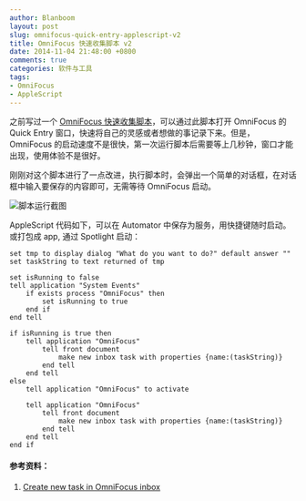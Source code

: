 ```yaml
---
author: Blanboom
layout: post
slug: omnifocus-quick-entry-applescript-v2
title: OmniFocus 快速收集脚本 v2
date: 2014-11-04 21:48:00 +0800
comments: true
categories: 软件与工具
tags:
- OmniFocus
- AppleScript
---
```


之前写过一个 [OmniFocus 快速收集脚本](./omnifocus-quick-entry-applescript.html)，可以通过此脚本打开 OmniFocus 的 Quick Entry 窗口，快速将自己的灵感或者想做的事记录下来。但是，OmniFocus 的启动速度不是很快，第一次运行脚本后需要等上几秒钟，窗口才能出现，使用体验不是很好。

刚刚对这个脚本进行了一点改进，执行脚本时，会弹出一个简单的对话框，在对话框中输入要保存的内容即可，无需等待 OmniFocus 启动。

![脚本运行截图](images/2014/11/OmniFocus-Script.png)

<!-- more -->

AppleScript 代码如下，可以在 Automator 中保存为服务，用快捷键随时启动。或打包成 app, 通过 Spotlight 启动：

    set tmp to display dialog "What do you want to do?" default answer ""
    set taskString to text returned of tmp
    
    set isRunning to false
    tell application "System Events"
        if exists process "OmniFocus" then
            set isRunning to true
        end if
    end tell
    
    if isRunning is true then
        tell application "OmniFocus"
            tell front document
                make new inbox task with properties {name:(taskString)}
            end tell
        end tell
    else
        tell application "OmniFocus" to activate
        
        tell application "OmniFocus"
            tell front document
                make new inbox task with properties {name:(taskString)}
            end tell
        end tell
    end if


#### 参考资料：

1. [Create new task in OmniFocus inbox](http://www.alfredforum.com/topic/1041-create-new-task-in-omnifocus-inbox/)
